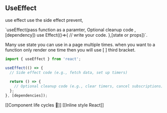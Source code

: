 ## UseEffect
 <p>use effect use the side effect prevent, </p>
 `useEffect(pass function as a paramter,
Optional cleanup code
, [dependency])
 use Effect(()=>{
 // write your code.
 },[state or props])`.

Many use state you can use in a  page multiple times.
when you want to a function only render one time then you will use [ ] third bracket.

```javascript
import { useEffect } from 'react';

useEffect(() => {
  // Side effect code (e.g., fetch data, set up timers)
  
  return () => {
    // Optional cleanup code (e.g., clear timers, cancel subscriptions)
  };
}, [dependencies]);
```

[[Component life cycles 🚴]]
[[Inline style React]]
